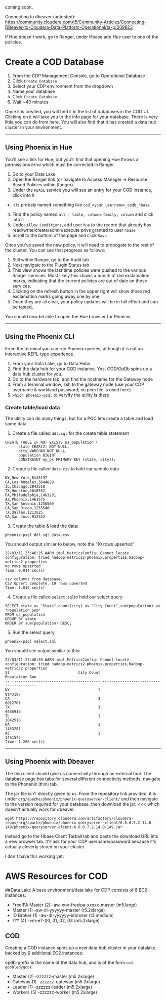 coming soon.


Connecting to dbeaver (untested):  https://community.cloudera.com/t5/Community-Articles/Connecting-DBeaver-to-Cloudera-Data-Platform-Operational/ta-p/309923

If Hue doesn't work, go to Ranger, under Hbase add Hue user to one of the policies.

# Create a COD Database

1.  From the CDP Management Console, go to Operational Database
2.  Click `Create Database`
3.  Select your CDP environment from the dropdown
4.  Name your database
5.  Click `Create Database`
6.  Wait ~40 minutes


Once it is created, you will find it in the list of databases in the COD UI.  Clicking on it will take you to the info page for your database.  There is very little you can do from here.   You will also find that it has created a data hub cluster in your environment.

---
## Using Phoenix in Hue
You'll see a link for Hue, but you'll find that opening Hue throws a permissions error which must be corrected in Ranger.

1.  Go to your Data Lake
2.  Open the Ranger link (or navigate to Access Manager => Resource Based Policies within Ranger)
3.  Under the `HBASE` service you will see an entry for your COD instance, click into it
  * it is probaly named something like `cod_<your username>_opdb_hbase`
4.  Find the policy named `all - table, column-family, column` and click into it
5.  Under `Allow Conditions`, add user `hue` to the record that already has read/write/create/admin/execute privs granted to user `hbase`
6.  Scroll to the bottom of the page and click `Save`


Once you've saved the new policy, it will need to propogate to the rest of the cluster.   You can see that progress as follows:
1.  Still within Ranger, go to the Audit tab
2.  Next navigate to the Plugin Status tab
3.  This view shows the last time policies were pushed to the various Ranger services.  Most likely this shows a bunch of red exclamation marks, indicating that the current policies are out of date on those services. 
4.  Clicking on the refresh button in the upper right will show those red exclamation marks going away one by one
5.  Once they are all clear, your policy updates will be in full effect and can be tested.

You should now be able to open the Hue browser for Phoenix.

---
## Using the Phoenix CLI
From the terminal you can run Phoenix queries, although it is not an interactive REPL-type experience.

1.  From your Data Lake, go to Data Hubs
2.  Find the data hub for your COD instance.   Yes, COD/OpDb spins up a data hub cluster for you.
3.  Go to the hardware tab, and find the hostname for the Gateway node
4.  From a terminal window, ssh to the gateway node (use your CDP username & worklaod password; no pem file is used here)
5.  `which phoenix-psql` to veryify the utility is there


### Create table/load data
The utility can do many things, but for a POC lets create a table and load some data

1.  Create a file called `ddl.sql` for the create table statement

```
CREATE TABLE IF NOT EXISTS us_population (
      state CHAR(2) NOT NULL,
      city VARCHAR NOT NULL,
      population BIGINT
      CONSTRAINT my_pk PRIMARY KEY (state, city));
```

2.  Create a file called `data.csv` to hold our sample data

```
NY,New York,8143197
CA,Los Angeles,3844829
IL,Chicago,2842518
TX,Houston,2016582
PA,Philadelphia,1463281
AZ,Phoenix,1461575
TX,San Antonio,1256509
CA,San Diego,1255540
TX,Dallas,1213825
CA,San Jose,912332
```

3.  Create the table & load the data:

```
phoenix-psql ddl.sql data.csv
```

You should output similar to below, note the "10 rows upserted" 
```
22/03/11 23:46:25 WARN impl.MetricsConfig: Cannot locate configuration: tried hadoop-metrics2-phoenix.properties,hadoop-metrics2.properties
no rows upserted
Time: 0.014 sec(s)

csv columns from database.
CSV Upsert complete. 10 rows upserted
Time: 1.014 sec(s)
```

4.  Create a file called `select.sql`to hold our select query

```
SELECT state as "State",count(city) as "City Count",sum(population) as "Population Sum"
FROM us_population
GROUP BY state
ORDER BY sum(population) DESC;
```

5.  Run the select query

```
phoenix-psql select.sql
```

You should see output similar to this:

```
22/03/11 23:48:30 WARN impl.MetricsConfig: Cannot locate configuration: tried hadoop-metrics2-phoenix.properties,hadoop-metrics2.properties
St                               City Count                           Population Sum
-- ---------------------------------------- ----------------------------------------
NY                                        1                                  8143197
CA                                        3                                  6012701
TX                                        3                                  4486916
IL                                        1                                  2842518
PA                                        1                                  1463281
AZ                                        1                                  1461575
Time: 1.266 sec(s)
```

---
## Using Phoenix with Dbeaver

The thin client should give us connectivity through an external tool.   The database page has tabs for several different connectivity methods, navigate to the Phonenix (thin) tab.

The jar file isn't directly given to us.   From the repository link provided, it is under `org/apache/phoenix/phoenix-queryserver-client/` and then navigate to the version required for your database, then download the jar.  <<< which doesn't actually work for dbeaver.

```
wget https://repository.cloudera.com/artifactory/cloudera-repos/org/apache/phoenix/phoenix-queryserver-client/6.0.0.7.2.14.0-149/phoenix-queryserver-client-6.0.0.7.2.14.0-149.jar
```

Instead go to the Hbase Client Tarball tab and paste the download URL into a new browser tab.  It'll ask for your CDP username/password because it's actually cleverly stored on your cluster.  

I don't have this working yet.




# AWS Resources for COD

##Data Lake
A base environment/data lake for CDP consists of 8 EC2 instances:

* FreeIPA Master (2) <env prefix>-aw-env-freeipa-xxxxx-master (m5.large)
* Master (1) <env prefix>-aw-dl-yyyyyy-master (r5.2xlarge)
* ID Broker (1) <env prefix>-aw-dl-yyyyyy-idbroker (t3.medium)
* ??? (4) <env prefix>-vm-e7-00, 01, 02, 03 (m5.2xlarge)
 

 ## COD
 Creating a COD instance spins up a new data hub cluster in your datalake, backed by 9 additional EC2 instances:
 
 opdb-prefix is the name of the data hub, and is of the form `cod-gobbledygook`
 
 * Master (2) <opdb prefix>-zzzzzz-master (m5.2xlarge)
 * Gateway (1) <opdb prefix>-zzzzzz-gateway (m5.2xlarge)
 * Leader (1) <opdb prefix>-zzzzzz-leader (m5.2xlarge)
 * Workers (5) <opdb prefix>-zzzzzz-worker (m5.2xlarge)


